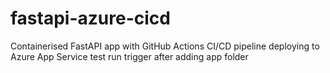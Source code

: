 # fastapi-azure-cicd
Containerised FastAPI app with GitHub Actions CI/CD pipeline deploying to Azure App Service
test run
trigger after adding app folder
